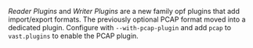 *Reader Plugins* and *Writer Plugins* are a new family opf plugins that add
import/export formats. The previously optional PCAP format moved into a
dedicated plugin. Configure with `--with-pcap-plugin` and add `pcap` to
`vast.plugins` to enable the PCAP plugin.
